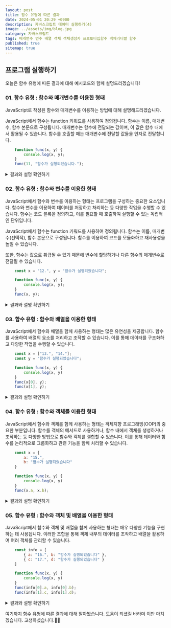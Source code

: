```yaml
---
layout: post
title: 함수 유형에 따른 결과
date: 2024-05-01 20:29 +0900
description: 자바스크립트 데이터 실행하기(4)
image: ../assets/img/blog.jpg
category: 자바스크립트
tags: 매개변수 변수 배열 객체 객체생성자 프로토타입함수 객체리터럴 함수
published: true
sitemap: true
---
```



## 프로그램 실행하기<br />

오늘은 함수 유형에 따른 결과에 대해 예시코드와 함께 설명드리겠습니다!

### 01. 함수 유형 : 함수와 매개변수를 이용한 형태

JavaScript로 작성된 함수와 매개변수를 이용하는 방법에 대해 설명해드리겠습니다.

JavaScript에서 함수는 function 키워드를 사용하여 정의됩니다.
함수는 이름, 매개변수, 함수 본문으로 구성됩니다. 매개변수는 함수에 전달되는 값이며,
이 값은 함수 내에서 활용될 수 있습니다. 함수를 호출할 때는 매개변수에 전달할 값들을 인자로 전달합니다.

````javascript
    function func(x, y) {
        console.log(x, y);
    }
    func(11, "함수가 실행되었습니다.");
````


<div class="result">
<details>
   <summary>결과와 설명 확인하기</summary>
   <div>
         <b> 11 함수가 실행되었습니다. </b>
         <p>매개변수 x와 y를 갖는 func 함수가 정의되었습니다. 이 함수는 매개변수로 받은 x와 y를 출력합니다. 함수를 호출할 때는 11과 "함수가 실행되었습니다."라는 값이 인자로 전달됩니다.</p>
   </div>
</details>
</div>


### 02. 함수 유형 : 함수와 변수를 이용한 형태

JavaScript에서 함수와 변수를 이용하는 형태는 프로그램을 구성하는 중요한 요소입니다.
함수와 변수를 이용하여 데이터를 저장하고 처리하는 등 다양한 작업을 수행할 수 있습니다.
함수는 코드 블록을 정의하고, 이를 필요할 때 호출하여 실행할 수 있는 독립적인 단위입니다.

JavaScript에서 함수는 function 키워드를 사용하여 정의됩니다.
함수는 이름, 매개변수(선택적), 함수 본문으로 구성됩니다.
함수를 이용하여 코드를 모듈화하고 재사용성을 높일 수 있습니다.

또한, 함수는 값으로 취급될 수 있기 때문에 변수에 할당하거나 다른 함수의 매개변수로 전달될 수 있습니다.

````javascript
    const x = "12.", y = "함수가 실행되었습니다";

    function func(x, y) {
        console.log(x, y);
    }
    func(x, y);
````


<div class="result">
<details>
   <summary>결과와 설명 확인하기</summary>
   <div>
         <b> 12. 함수가 실행되었습니다. </b>
         <p>x와 y라는 변수에 각각 "12."와 "함수가 실행되었습니다."라는 값이 할당되었습니다. func 함수가 정의되어 있고, 함수를 호출할 때 x와 y 변수의 값이 매개변수 x와 y로 전달됩니다.</p>
   </div>
</details>
</div>


### 03. 함수 유형 : 함수와 배열을 이용한 형태

JavaScript에서 함수와 배열을 함께 사용하는 형태는 많은 유연성을 제공합니다.
함수를 사용하여 배열의 요소를 처리하고 조작할 수 있습니다.
이를 통해 데이터를 구조화하고 다양한 작업을 수행할 수 있습니다.

````javascript
    const x = ["13.", "14."];
    const y = "함수가 실행되었습니다";

    function func(x, y) {
        console.log(x, y)
    }
    func(x[0], y);
    func(x[1], y);
````


<div class="result">
<details>
   <summary>결과와 설명 확인하기</summary>
   <div>
         <b> 13. 함수가 실행되었습니다.</b>
         <b> 14. 함수가 실행되었습니다.</b>
         <p>배열 x에는 "13."과 "14."라는 두 개의 문자열이 저장되어 있습니다. func 함수가 정의되어 있고, 함수를 호출할 때 첫 번째 인자로 배열 x의 첫 번째 요소를, 두 번째 인자로는 문자열 y를 전달합니다.</p>
   </div>
</details>
</div>


### 04. 함수 유형 : 함수와 객체를 이용한 형태

JavaScript에서 함수와 객체를 함께 사용하는 형태는 객체지향 프로그래밍(OOP)의 중요한 부분입니다.
함수를 객체의 메서드로 사용하거나, 함수 내에서 객체를 생성하거나 조작하는 등 다양한 방법으로 함수와 객체를 결합할 수 있습니다.
이를 통해 데이터와 함수를 논리적으로 그룹화하고 관련 기능을 함께 처리할 수 있습니다.

````javascript
    const x = {
        a: "15.",
        b: "함수가 실행되었습니다"
    }

    function func(x, y) {
        console.log(x, y)
    }
    func(x.a, x.b);
````


<div class="result">
<details>
   <summary>결과와 설명 확인하기</summary>
   <div>
         <b> 15. 함수가 실행되었습니다. </b>
         <p>객체 x에는 a라는 프로퍼티에 "15."를, b라는 프로퍼티에 "함수가 실행되었습니다"를 저장하고 있습니다. func 함수가 정의되어 있고, 함수를 호출할 때 객체 x의 a 프로퍼티와 b 프로퍼티의 값이 인자로 전달됩니다.</p>
   </div>
</details>
</div>


### 05. 함수 유형 : 함수와 객체 및 배열을 이용한 형태

JavaScript에서 함수와 객체 및 배열을 함께 사용하는 형태는 매우 다양한 기능을 구현하는 데 사용됩니다.
이러한 조합을 통해 객체 내부의 데이터를 조작하고 배열을 활용하여
여러 객체를 관리할 수 있습니다.

````javascript
    const info = [
        { a: "16.", b: "함수가 실행되었습니다" },
        { c: "17.", d: "함수가 실행되었습니다" }
    ]

    function func(x, y) {
        console.log(x, y)
    }
    func(info[0].a, info[0].b);
    func(info[1].c, info[1].d);
````


<div class="result">
<details>
   <summary>결과와 설명 확인하기</summary>
   <div>
         <b> 16. 함수가 실행되었습니다.</b>
         <b> 17. 함수가 실행되었습니다.</b>
         <p>객체를 요소로 갖는 배열 info가 선언되어 있습니다. 각 요소는 a, b, c, d라는 프로퍼티를 가지고 있습니다. func 함수가 정의되어 있고, 함수를 호출할 때 배열 info의 첫 번째 요소와 두 번째 요소의 프로퍼티 값을 인자로 전달합니다.</p>
   </div>
</details>
</div>


여기까지 함수 유형에 따른 결과에 대해 알아봤습니다.
도움이 되셨길 바라며 이만 마치겠습니다.
고생하셨습니다.🫶😊

